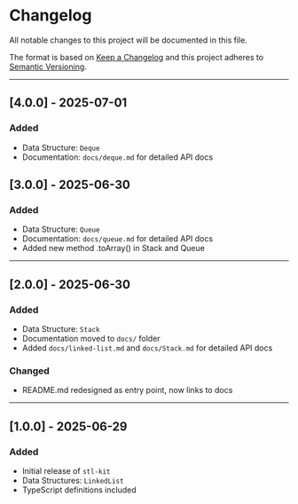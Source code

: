 # Changelog

All notable changes to this project will be documented in this file.

The format is based on [Keep a Changelog](https://keepachangelog.com/en/1.0.0/)
and this project adheres to [Semantic Versioning](https://semver.org/).

---

## [4.0.0] - 2025-07-01

### Added

- Data Structure: `Deque`
- Documentation: `docs/deque.md` for detailed API docs

## [3.0.0] - 2025-06-30

### Added

- Data Structure: `Queue`
- Documentation: `docs/queue.md` for detailed API docs
- Added new method .toArray() in Stack and Queue

---

## [2.0.0] - 2025-06-30

### Added

- Data Structure: `Stack`
- Documentation moved to `docs/` folder
- Added `docs/linked-list.md` and `docs/Stack.md` for detailed API docs

### Changed

- README.md redesigned as entry point, now links to docs

---

## [1.0.0] - 2025-06-29

### Added

- Initial release of `stl-kit`
- Data Structures: `LinkedList`
- TypeScript definitions included

